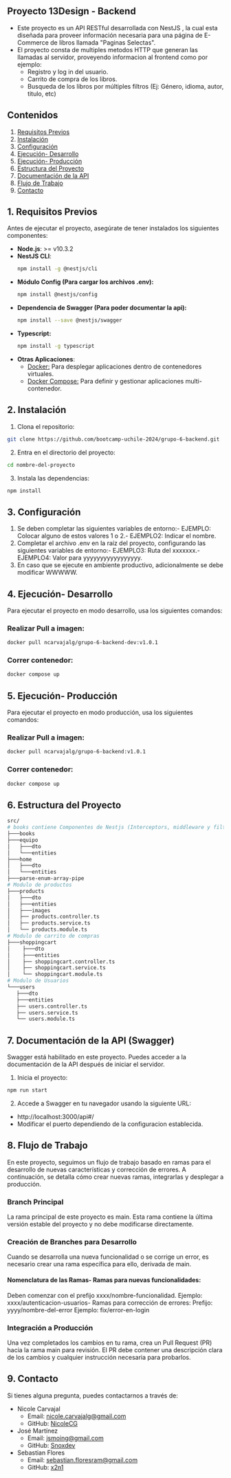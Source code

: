 ## Proyecto 13Design - Backend
-  Este proyecto es un API RESTful desarrollada con NestJS
, la cual esta diseñada para proveer información necesaria para una página de E-Commerce de libros llamada "Paginas Selectas".
- El proyecto consta de multiples metodos HTTP que generan las llamadas al servidor, proveyendo informacion al frontend como por ejemplo:
    - Registro y log in del usuario.
    - Carrito de compra de los libros.
    - Busqueda de los libros por múltiples filtros (Ej: Género, idioma, autor, titulo, etc)

 ## Contenidos
 1. [Requisitos Previos](#1.-Requisitos-Previos)
 2. [Instalación](#Instalación)
 3. [Configuración](#configuracion)
 4. [Ejecución- Desarrollo](#ejecucion-desarrollo)
 5. [Ejecución- Producción](#ejecucion-produccion)
 6. [Estructura del Proyecto](#estructura-del-proyecto)
 7. [Documentación de la API](#documentacion-api)
 8. [Flujo de Trabajo](#Flujo-de-Trabajo)
 9. [Contacto](#contacto)

 ## 1. Requisitos Previos
 Antes de ejecutar el proyecto, asegúrate de tener
 instalados los siguientes componentes:
- **Node.js**: >= v10.3.2
- **NestJS CLI**: 
    ```bash
    npm install -g @nestjs/cli
    ```
- **Módulo Config (Para cargar los archivos .env):**
    ```bash
    npm install @nestjs/config
    ```
- **Dependencia de Swagger (Para poder documentar la api):**
    ```bash
    npm install --save @nestjs/swagger
    ```
- **Typescript:**
    ```bash
    npm install -g typescript
    ```
- **Otras Aplicaciones**: 
    - [Docker:](https://www.docker.com/products/docker-desktop/) Para desplegar aplicaciones dentro de contenedores virtuales.
    - [Docker Compose:](https://docs.docker.com/compose/install/) Para definir y gestionar aplicaciones multi-contenedor.



 ## 2. Instalación
 1. Clona el repositorio:
 ```bash
 git clone https://github.com/bootcamp-uchile-2024/grupo-6-backend.git
 ```
 2. Entra en el directorio del proyecto:
 ```bash
 cd nombre-del-proyecto
 ```
 3. Instala las dependencias:
 ```bash
 npm install
 ```



 ## 3. Configuración
 1. Se deben completar las siguientes variables de
 entorno:- EJEMPLO: Colocar alguno de estos valores 1 o 2.- EJEMPLO2: Indicar el nombre.
 2. Completar el archivo .env en la raíz del proyecto,
 configurando las siguientes variables de entorno:- EJEMPLO3: Ruta del xxxxxxx.- EJEMPLO4: Valor para yyyyyyyyyyyyyyyyy.
 3. En caso que se ejecute en ambiente productivo,
 adicionalmente se debe modificar WWWWW.

 ## 4. Ejecución- Desarrollo
 Para ejecutar el proyecto en modo desarrollo, usa los siguientes comandos:

 ### Realizar Pull a imagen:
 ```bash
 docker pull ncarvajalg/grupo-6-backend-dev:v1.0.1
 ```

 ### Correr contenedor:
 ```bash
 docker compose up
 ```

 ## 5. Ejecución- Producción
 Para ejecutar el proyecto en modo producción, usa los siguientes comandos:
 ### Realizar Pull a imagen:
 ```bash
 docker pull ncarvajalg/grupo-6-backend:v1.0.1
 ```

 ### Correr contenedor:
 ```bash
 docker compose up
 ```


## 6. Estructura del Proyecto
 ```bash
 src/
# books contiene Componentes de Nestjs (Interceptors, middleware y filtros de excepcion)
├───books
├───equipo
│   ├───dto
│   └───entities
├───home
│   ├───dto
│   └───entities
├───parse-enum-array-pipe
# Modulo de productos
├───products
│   ├───dto
│   ├───entities
│   ├───images
│   ├── products.controller.ts
│   ├── products.service.ts
│   └── products.module.ts
# Modulo de carrito de compras
├───shoppingcart
│    ├───dto
│    ├───entities
│    ├── shoppingcart.controller.ts
│    ├── shoppingcart.service.ts
│    └── shoppingcart.module.ts
# Modulo de Usuarios
└───users
    ├───dto
    ├───entities
    ├── users.controller.ts
    ├── users.service.ts
    └── users.module.ts
 ```



## 7. Documentación de la API (Swagger)
 Swagger está habilitado en este proyecto. Puedes acceder
 a la documentación de la API después de iniciar el
 servidor.
 1. Inicia el proyecto:
 ```bash
 npm run start
 ```
 2. Accede a Swagger en tu navegador usando la siguiente URL:
- http://localhost:3000/api#/
- Modificar el puerto dependiendo de la configuracion establecida.


## 8. Flujo de Trabajo
 En este proyecto, seguimos un flujo de trabajo basado en
 ramas para el desarrollo de nuevas características y
 corrección de errores. A continuación, se detalla cómo crear
 nuevas ramas, integrarlas y desplegar a producción.
 ### Branch Principal
 La rama principal de este proyecto es main. Esta rama
 contiene la última versión estable del proyecto y no debe
 modificarse directamente.
 ### Creación de Branches para Desarrollo
 Cuando se desarrolla una nueva funcionalidad o se corrige un
 error, es necesario crear una rama específica para ello,
 derivada de main.
 #### Nomenclatura de las Ramas- Ramas para nuevas funcionalidades:
 Deben comenzar con el prefijo xxxx/nombre-funcionalidad.
 Ejemplo: xxxx/autenticacion-usuarios- Ramas para corrección de errores:
 Prefijo: yyyy/nombre-del-error
 Ejemplo: fix/error-en-login
 ### Integración a Producción
 Una vez completados los cambios en tu rama, crea un Pull
 Request (PR) hacia la rama main para revisión. El PR debe
 contener una descripción clara de los cambios y cualquier
 instrucción necesaria para probarlos.


## 9. Contacto
 Si tienes alguna pregunta, puedes contactarnos a través
 de:
- Nicole Carvajal
    - Email: nicole.carvajalg@gmail.com
    - GitHub: [NicoleCG](https://github.com/NicoleCG)
- José Martínez
    - Email: jsmoing@gmail.com
    - GitHub: [Snoxdev](https://github.com/Snoxdev)
- Sebastian Flores
    - Email: sebastian.floresram@gmail.com
    - GitHub: [x2n1](https://github.com/x2n1)
